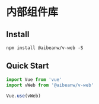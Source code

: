 # 内部组件库

## Install
```shell
npm install @aibeanw/v-web -S
```

## Quick Start
``` javascript
import Vue from 'vue'
import vWeb from '@aibeanw/v-web'

Vue.use(vWeb)
